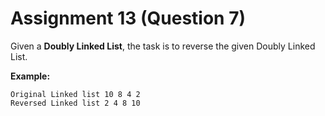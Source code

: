 # Assignment 13 (Question 7)

Given a **Doubly Linked List**, the task is to reverse the given Doubly Linked List.

**Example:**

```
Original Linked list 10 8 4 2
Reversed Linked list 2 4 8 10
```